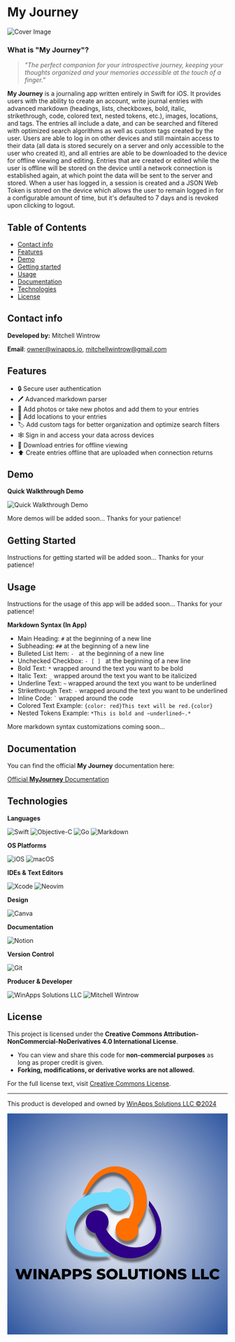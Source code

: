 # My Journey

![Cover Image](https://winapps-solutions-llc.s3.us-west-2.amazonaws.com/products/journey-app/MyJourneyDocumentationCoverImage.png)

### What is "My Journey"?

> _"The perfect companion for your introspective journey, keeping your thoughts organized and your memories accessible at the touch of a finger."_

**My Journey** is a journaling app written entirely in Swift for iOS. It provides users with the ability to create an account, write journal entries with advanced markdown (headings, lists, checkboxes, bold, italic, strikethrough, code, colored text, nested tokens, etc.), images, locations, and tags. The entries all include a date, and can be searched and filtered with optimized search algorithms as well as custom tags created by the user. Users are able to log in on other devices and still maintain access to their data (all data is stored securely on a server and only accessible to the user who created it), and all entries are able to be downloaded to the device for offline viewing and editing. Entries that are created or edited while the user is offline will be stored on the device until a network connection is established again, at which point the data will be sent to the server and stored. When a user has logged in, a session is created and a JSON Web Token is stored on the device which allows the user to remain logged in for a configurable amount of time, but it's defaulted to 7 days and is revoked upon clicking to logout.

## Table of Contents

- [Contact info](#contact-info)
- [Features](#features)
- [Demo](#demo)
- [Getting started](#getting-started)
- [Usage](#usage)
- [Documentation](#documentation)
- [Technologies](#technologies)
- [License](#license)

## Contact info

**Developed by:** Mitchell Wintrow

**Email**: owner@winapps.io, mitchellwintrow@gmail.com

## Features

- 🔒 Secure user authentication
- 🖊️ Advanced markdown parser
- 📸 Add photos or take new photos and add them to your entries
- 📍 Add locations to your entries
- 🏷️ Add custom tags for better organization and optimize search filters
- 🕸️ Sign in and access your data across devices
- 📲 Download entries for offline viewing
- ⬆️ Create entries offline that are uploaded when connection returns

## Demo

**Quick Walkthrough Demo**

![Quick Walkthrough Demo](https://winapps-solutions-llc.s3.us-west-2.amazonaws.com/journey-app/MyJourney_FastDemo_Optimized.gif)

<!-- ![MyJourneyApp Demo Gif](https://winapps-solutions-llc.s3.us-west-2.amazonaws.com/products/journey-app/MyJourneyApp_Demo.gif) -->

More demos will be added soon... Thanks for your patience!

## Getting Started

Instructions for getting started will be added soon... Thanks for your patience!

## Usage

Instructions for the usage of this app will be added soon... Thanks for your patience!

**Markdown Syntax (In App)**

- Main Heading: `#` at the beginning of a new line
- Subheading: `##` at the beginning of a new line
- Bulleted List Item: `- ` at the beginning of a new line
- Unchecked Checkbox: `- [ ] ` at the beginning of a new line
- Bold Text: `*` wrapped around the text you want to be bold
- Italic Text: `_` wrapped around the text you want to be italicized
- Underline Text: `~` wrapped around the text you want to be underlined
- Strikethrough Text: `-` wrapped around the text you want to be underlined
- Inline Code: `` ` `` wrapped around the code
- Colored Text Example: `{color: red}This text will be red.{color}`
- Nested Tokens Example: `*This is bold and ~underlined~.*`

More markdown syntax customizations coming soon...

## Documentation

You can find the official **My Journey** documentation here:

[Official **MyJourney** Documentation](https://vigorous-helicona-f1e.notion.site/My-Journey-Official-Documentation-18426f695b8e805ab8efc17f6634877d)

## Technologies

**Languages**

![Swift](https://img.shields.io/badge/Swift-F54A2A?logo=swift&logoColor=white)
![Objective-C](https://img.shields.io/badge/Objective--C-%233A95E3.svg?&logo=apple&logoColor=white)
![Go](https://img.shields.io/badge/Go-%2300ADD8.svg?&logo=go&logoColor=white)
![Markdown](https://img.shields.io/badge/Markdown-%23000000.svg?logo=markdown&logoColor=white)

**OS Platforms**

![iOS](https://img.shields.io/badge/iOS-000000?&logo=apple&logoColor=white)
![macOS](https://img.shields.io/badge/macOS-000000?logo=apple&logoColor=F0F0F0)

**IDEs & Text Editors**

![Xcode](https://img.shields.io/badge/Xcode-007ACC?logo=Xcode&logoColor=white)
![Neovim](https://img.shields.io/badge/Neovim-57A143?logo=neovim&logoColor=fff)

**Design**

![Canva](https://img.shields.io/badge/Canva-%2300C4CC.svg?&logo=Canva&logoColor=white)

**Documentation**

![Notion](https://img.shields.io/badge/Notion-000?logo=notion&logoColor=fff)

**Version Control**

![Git](https://img.shields.io/badge/Git-F05032?logo=git&logoColor=fff)

**Producer & Developer**

![WinApps Solutions LLC](https://img.shields.io/badge/WinApps-Solutions-%232f56a0?labelColor=%232f56a0&color=%23ff6f00)
![Mitchell Wintrow](https://img.shields.io/badge/Wintrow-Mitchell?style=flat&label=Mitchell&labelColor=%232f56a0&color=%23ff6f00)

## License

This project is licensed under the **Creative Commons Attribution-NonCommercial-NoDerivatives 4.0 International License**.

- You can view and share this code for **non-commercial purposes** as long as proper credit is given.
- **Forking, modifications, or derivative works are not allowed.**

For the full license text, visit [Creative Commons License](https://creativecommons.org/licenses/by-nc-nd/4.0/legalcode).

---

This product is developed and owned by [WinApps Solutions LLC ©2024](https://winapps.io)

![WinApps Logo](./WinAppsLogo.svg)
